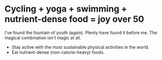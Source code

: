 # Cycling + yoga + swimming + nutrient-dense food = joy over 50

I've found the fountain of youth (again). Plenty have found it before me. The magical combination isn't magic at all.

* Stay active with the most sustainable physical activities in the world.
* Eat nutrient-dense (non-calorie-heavy) foods.


